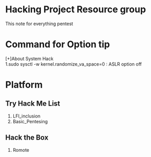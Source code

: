# Hacking Project Resource group
This note for everything pentest

# Command for Option tip
[+]About System Hack  
1.sudo sysctl -w kernel.randomize_va_space=0  : ASLR option off <br>

# Platform
## Try Hack Me List <br>
1. LFI_inclusion <br>
2. Basic_Pentesing<br>

## Hack the Box <br>
1. Romote <br>

